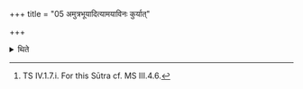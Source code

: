 +++
title = "05 अमुत्रभूयादित्यामयाविनः कुर्यात्"

+++

<details><summary>थिते</summary>

5. In the case of a sacrificer who is suffering from a disease he uses the verse beginning with amutra bhūyāt.[^1]  

[^1]: TS IV.1.7.i. For this Sūtra cf. MS III.4.6.  

</details>
